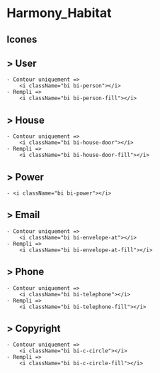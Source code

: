 # Harmony_Habitat 

## Icones

## > User    
    - Contour uniquement => 
        <i className="bi bi-person"></i>
    - Rempli => 
        <i className="bi bi-person-fill"></i>

## > House
    - Contour uniquement =>
        <i className="bi bi-house-door"></i>
    - Rempli => 
        <i className="bi bi-house-door-fill"></i>


## > Power
    - <i className="bi bi-power"></i>

## > Email
    - Contour uniquement =>
        <i className="bi bi-envelope-at"></i>
    - Rempli => 
        <i className="bi bi-envelope-at-fill"></i>

## > Phone
    - Contour uniquement =>
        <i className="bi bi-telephone"></i>
    - Rempli => 
        <i className="bi bi-telephone-fill"></i>

## > Copyright
    - Contour uniquement =>
        <i className="bi bi-c-circle"></i>
    - Rempli => 
        <i className="bi bi-c-circle-fill"></i>

